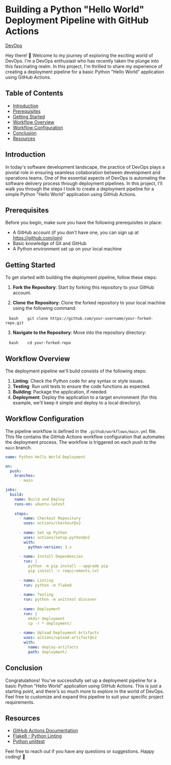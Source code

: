 # Building a Python "Hello World" Deployment Pipeline with GitHub Actions

[DevOps](https://your-image-url.com)

Hey there! 👋 Welcome to my journey of exploring the exciting world of DevOps. I'm a DevOps enthusiast who has recently taken the plunge into this fascinating realm. In this project, I'm thrilled to share my experience of creating a deployment pipeline for a basic Python "Hello World" application using GitHub Actions.

## Table of Contents

- [Introduction](#introduction)
- [Prerequisites](#prerequisites)
- [Getting Started](#getting-started)
- [Workflow Overview](#workflow-overview)
- [Workflow Configuration](#workflow-configuration)
- [Conclusion](#conclusion)
- [Resources](#resources)

## Introduction

In today's software development landscape, the practice of DevOps plays a pivotal role in ensuring seamless collaboration between development and operations teams. One of the essential aspects of DevOps is automating the software delivery process through deployment pipelines. In this project, I'll walk you through the steps I took to create a deployment pipeline for a simple Python "Hello World" application using GitHub Actions.

## Prerequisites

Before you begin, make sure you have the following prerequisites in place:

- A GitHub account (if you don't have one, you can sign up at https://github.com/join)
- Basic knowledge of Git and GitHub
- A Python environment set up on your local machine

## Getting Started

To get started with building the deployment pipeline, follow these steps:

1. **Fork the Repository**: Start by forking this repository to your GitHub account.

2. **Clone the Repository**: Clone the forked repository to your local machine using the following command:

   ```bash
   git clone https://github.com/your-username/your-forked-repo.git
   ```

3. **Navigate to the Repository**: Move into the repository directory:

   ```bash
   cd your-forked-repo
   ```

## Workflow Overview

The deployment pipeline we'll build consists of the following steps:

1. **Linting**: Check the Python code for any syntax or style issues.
2. **Testing**: Run unit tests to ensure the code functions as expected.
3. **Building**: Package the application, if needed.
4. **Deployment**: Deploy the application to a target environment (for this example, we'll keep it simple and deploy to a local directory).

## Workflow Configuration

The pipeline workflow is defined in the `.github/workflows/main.yml` file. This file contains the GitHub Actions workflow configuration that automates the deployment process. The workflow is triggered on each push to the `main` branch.

```yaml
name: Python Hello World Deployment

on:
  push:
    branches:
      - main

jobs:
  build:
    name: Build and Deploy
    runs-on: ubuntu-latest
   
    steps:
      - name: Checkout Repository
        uses: actions/checkout@v2
     
      - name: Set up Python
        uses: actions/setup-python@v2
        with:
          python-version: 3.x
     
      - name: Install Dependencies
        run: |
          python -m pip install --upgrade pip
          pip install -r requirements.txt
     
      - name: Linting
        run: python -m flake8
     
      - name: Testing
        run: python -m unittest discover
     
      - name: Deployment
        run: |
          mkdir deployment
          cp -r * deployment/
     
      - name: Upload Deployment Artifacts
        uses: actions/upload-artifact@v2
        with:
          name: deploy-artifacts
          path: deployment/
```

## Conclusion

Congratulations! You've successfully set up a deployment pipeline for a basic Python "Hello World" application using GitHub Actions. This is just a starting point, and there's so much more to explore in the world of DevOps. Feel free to customize and expand this pipeline to suit your specific project requirements.

## Resources

- [GitHub Actions Documentation](https://docs.github.com/en/actions)
- [Flake8 - Python Linting](https://flake8.pycqa.org/en/latest/)
- [Python unittest](https://docs.python.org/3/library/unittest.html)

Feel free to reach out if you have any questions or suggestions. Happy coding! 🚀
